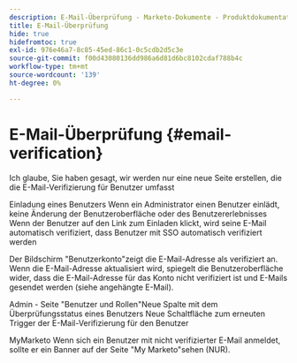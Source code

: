 ```yaml
---
description: E-Mail-Überprüfung - Marketo-Dokumente - Produktdokumentation
title: E-Mail-Überprüfung
hide: true
hidefromtoc: true
exl-id: 976e46a7-8c85-45ed-86c1-0c5cdb2d5c3e
source-git-commit: f00d43080136dd986a6d81d6bc8102cdaf788b4c
workflow-type: tm+mt
source-wordcount: '139'
ht-degree: 0%

---
```


# E-Mail-Überprüfung {#email-verification}

Ich glaube, Sie haben gesagt, wir werden nur eine neue Seite erstellen, die die E-Mail-Verifizierung für Benutzer umfasst

Einladung eines Benutzers Wenn ein Administrator einen Benutzer einlädt, keine Änderung der Benutzeroberfläche oder des Benutzererlebnisses Wenn der Benutzer auf den Link zum Einladen klickt, wird seine E-Mail automatisch verifiziert, dass Benutzer mit SSO automatisch verifiziert werden

Der Bildschirm &quot;Benutzerkonto&quot;zeigt die E-Mail-Adresse als verifiziert an. Wenn die E-Mail-Adresse aktualisiert wird, spiegelt die Benutzeroberfläche wider, dass die E-Mail-Adresse für das Konto nicht verifiziert ist und E-Mails gesendet werden (siehe angehängte E-Mail).

Admin - Seite &quot;Benutzer und Rollen&quot;Neue Spalte mit dem Überprüfungsstatus eines Benutzers Neue Schaltfläche zum erneuten Trigger der E-Mail-Verifizierung für den Benutzer

MyMarketo Wenn sich ein Benutzer mit nicht verifizierter E-Mail anmeldet, sollte er ein Banner auf der Seite &quot;My Marketo&quot;sehen (NUR).
